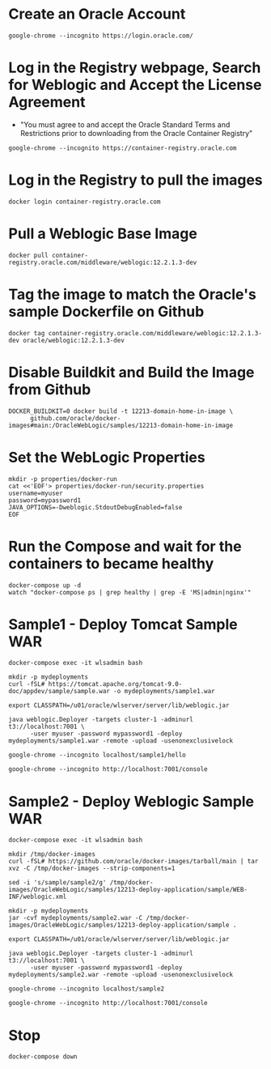 # Create an Oracle Account
```
google-chrome --incognito https://login.oracle.com/
```
# Log in the Registry webpage, Search for Weblogic and Accept the License Agreement
- "You must agree to and accept the Oracle Standard Terms and Restrictions prior to downloading from the Oracle Container Registry"
```
google-chrome --incognito https://container-registry.oracle.com
```
# Log in the Registry to pull the images
```
docker login container-registry.oracle.com
```
# Pull a Weblogic Base Image
```
docker pull container-registry.oracle.com/middleware/weblogic:12.2.1.3-dev
```
# Tag the image to match the Oracle's sample Dockerfile on Github
```
docker tag container-registry.oracle.com/middleware/weblogic:12.2.1.3-dev oracle/weblogic:12.2.1.3-dev
```
# Disable Buildkit and Build the Image from Github
```
DOCKER_BUILDKIT=0 docker build -t 12213-domain-home-in-image \
      github.com/oracle/docker-images#main:/OracleWebLogic/samples/12213-domain-home-in-image
```
# Set the WebLogic Properties
```
mkdir -p properties/docker-run
cat <<'EOF'> properties/docker-run/security.properties
username=myuser
password=mypassword1
JAVA_OPTIONS=-Dweblogic.StdoutDebugEnabled=false
EOF
```
# Run the Compose and wait for the containers to became healthy
```
docker-compose up -d
watch "docker-compose ps | grep healthy | grep -E 'MS|admin|nginx'"
```
# Sample1 - Deploy Tomcat Sample WAR
```
docker-compose exec -it wlsadmin bash

mkdir -p mydeployments
curl -fSL# https://tomcat.apache.org/tomcat-9.0-doc/appdev/sample/sample.war -o mydeployments/sample1.war

export CLASSPATH=/u01/oracle/wlserver/server/lib/weblogic.jar

java weblogic.Deployer -targets cluster-1 -adminurl t3://localhost:7001 \
      -user myuser -password mypassword1 -deploy mydeployments/sample1.war -remote -upload -usenonexclusivelock

google-chrome --incognito localhost/sample1/hello

google-chrome --incognito http://localhost:7001/console
```
# Sample2 - Deploy Weblogic Sample WAR
```
docker-compose exec -it wlsadmin bash

mkdir /tmp/docker-images
curl -fSL# https://github.com/oracle/docker-images/tarball/main | tar xvz -C /tmp/docker-images --strip-components=1

sed -i 's/sample/sample2/g' /tmp/docker-images/OracleWebLogic/samples/12213-deploy-application/sample/WEB-INF/weblogic.xml

mkdir -p mydeployments
jar -cvf mydeployments/sample2.war -C /tmp/docker-images/OracleWebLogic/samples/12213-deploy-application/sample .

export CLASSPATH=/u01/oracle/wlserver/server/lib/weblogic.jar

java weblogic.Deployer -targets cluster-1 -adminurl t3://localhost:7001 \
      -user myuser -password mypassword1 -deploy mydeployments/sample2.war -remote -upload -usenonexclusivelock

google-chrome --incognito localhost/sample2

google-chrome --incognito http://localhost:7001/console
```
# Stop
```
docker-compose down
```
